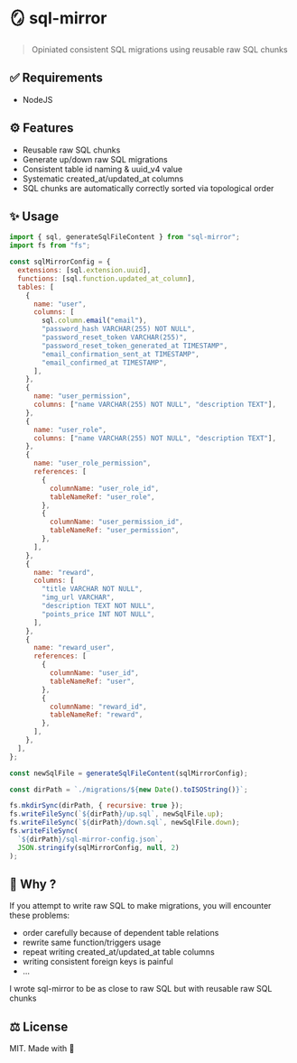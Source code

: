 # 🪞 sql-mirror

> Opiniated consistent SQL migrations using reusable raw SQL chunks

## ✅ Requirements

- NodeJS

## ⚙️ Features

- Reusable raw SQL chunks
- Generate up/down raw SQL migrations
- Consistent table id naming & uuid_v4 value
- Systematic created_at/updated_at columns
- SQL chunks are automatically correctly sorted via topological order

## ✨ Usage

```js
import { sql, generateSqlFileContent } from "sql-mirror";
import fs from "fs";

const sqlMirrorConfig = {
  extensions: [sql.extension.uuid],
  functions: [sql.function.updated_at_column],
  tables: [
    {
      name: "user",
      columns: [
        sql.column.email("email"),
        "password_hash VARCHAR(255) NOT NULL",
        "password_reset_token VARCHAR(255)",
        "password_reset_token_generated_at TIMESTAMP",
        "email_confirmation_sent_at TIMESTAMP",
        "email_confirmed_at TIMESTAMP",
      ],
    },
    {
      name: "user_permission",
      columns: ["name VARCHAR(255) NOT NULL", "description TEXT"],
    },
    {
      name: "user_role",
      columns: ["name VARCHAR(255) NOT NULL", "description TEXT"],
    },
    {
      name: "user_role_permission",
      references: [
        {
          columnName: "user_role_id",
          tableNameRef: "user_role",
        },
        {
          columnName: "user_permission_id",
          tableNameRef: "user_permission",
        },
      ],
    },
    {
      name: "reward",
      columns: [
        "title VARCHAR NOT NULL",
        "img_url VARCHAR",
        "description TEXT NOT NULL",
        "points_price INT NOT NULL",
      ],
    },
    {
      name: "reward_user",
      references: [
        {
          columnName: "user_id",
          tableNameRef: "user",
        },
        {
          columnName: "reward_id",
          tableNameRef: "reward",
        },
      ],
    },
  ],
};

const newSqlFile = generateSqlFileContent(sqlMirrorConfig);

const dirPath = `./migrations/${new Date().toISOString()}`;

fs.mkdirSync(dirPath, { recursive: true });
fs.writeFileSync(`${dirPath}/up.sql`, newSqlFile.up);
fs.writeFileSync(`${dirPath}/down.sql`, newSqlFile.down);
fs.writeFileSync(
  `${dirPath}/sql-mirror-config.json`,
  JSON.stringify(sqlMirrorConfig, null, 2)
);
```

## 🤔 Why ?

If you attempt to write raw SQL to make migrations, you will encounter these problems:

- order carefully because of dependent table relations
- rewrite same function/triggers usage
- repeat writing created_at/updated_at table columns
- writing consistent foreign keys is painful
- ...

I wrote sql-mirror to be as close to raw SQL but with reusable raw SQL chunks

## ⚖️ License

MIT. Made with 💖
